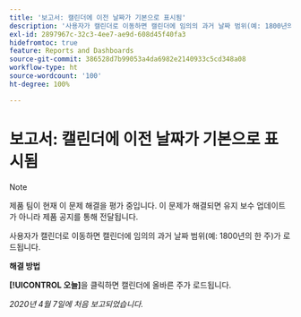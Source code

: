```yaml
---
title: '보고서: 캘린더에 이전 날짜가 기본으로 표시됨'
description: '사용자가 캘린더로 이동하면 캘린더에 임의의 과거 날짜 범위(예: 1800년의 한 주)가 로드됩니다.'
exl-id: 2897967c-32c3-4ee7-ae9d-608d45f40fa3
hidefromtoc: true
feature: Reports and Dashboards
source-git-commit: 386528d7b99053a4da6982e2140933c5cd348a08
workflow-type: ht
source-wordcount: '100'
ht-degree: 100%

---
```


# 보고서: 캘린더에 이전 날짜가 기본으로 표시됨

>[!NOTE]
>
>제품 팀이 현재 이 문제 해결을 평가 중입니다. 이 문제가 해결되면 유지 보수 업데이트가 아니라 제품 공지를 통해 전달됩니다.

사용자가 캘린더로 이동하면 캘린더에 임의의 과거 날짜 범위(예: 1800년의 한 주)가 로드됩니다.

**해결 방법**

**[!UICONTROL 오늘]**&#x200B;을 클릭하면 캘린더에 올바른 주가 로드됩니다.


_2020년 4월 7일에 처음 보고되었습니다._
